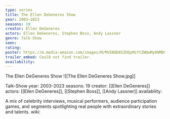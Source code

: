 ```yaml
---
type: series
title: The Ellen DeGeneres Show
year: 2003–2023
seasons: 19
creator: Ellen DeGeneres
actors: Ellen DeGeneres, Stephen Boss, Andy Lassner
genre: Talk-Show
seen:
rating: 
poster: https://m.media-amazon.com/images/M/MV5BODA5ZDQyMzYtZWQwMy00MDQ1LWE2OGUtNGYyNTk0Y2NhZGM4XkEyXkFqcGdeQXVyMTkzODUwNzk@._V1_SX300.jpg
trailer_embed: Could not find trailer.
availability:
---
```

The Ellen DeGeneres Show
![[The Ellen DeGeneres Show.jpg]]

Talk-Show
year: 2003–2023
seasons: 19
creator: [[Ellen DeGeneres]]
actors: [[Ellen DeGeneres]], [[Stephen Boss]], [[Andy Lassner]]
availability:

A mix of celebrity interviews, musical performers, audience participation games, and segments spotlighting real people with extraordinary stories and talents.
wiki: 


